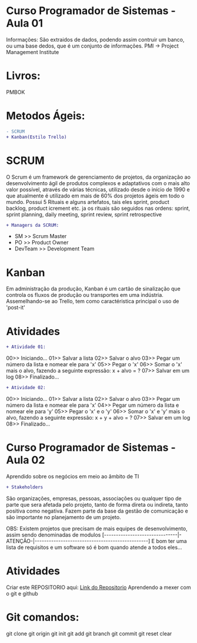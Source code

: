 # Curso Programador de Sistemas - Aula 01

Informações: São extraidos de dados, podendo assim contruir um banco, ou uma base dedos, que é um conjunto de informações.
PMI -> Project Management Institute

# Livros:
PMBOK
# Metodos Ágeis:
```diff
- SCRUM
+ Kanban(Estilo Trello)
```
# SCRUM
O Scrum é um framework de gerenciamento de projetos, da organização ao desenvolvimento ágil de produtos complexos e adaptativos com o mais alto valor possível, através de várias técnicas, utilizado desde o início de 1990 e que atualmente é utilizado em mais de 60% dos projetos ágeis em todo o mundo. Possui 5 Rituais e alguns artefatos, tais eles sprint, product backlog, product icrement etc. ja os rituais são seguidos nas ordens: sprint, sprint planning, daily meeting, sprint review, sprint retrospective

```diff
+ Managers da SCRUM:
```
- SM >> Scrum Master
- PO >> Product Owner
- DevTeam >> Development Team

# Kanban
Em administração da produção, Kanban é um cartão de sinalização que controla os fluxos de produção ou transportes em uma indústria. Assemelhando-se ao Trello, tem como caractéristica principal o uso de 'post-it'

# Atividades

```diff
+ Atividade 01:
```
00>> Iniciando...
01>> Salvar a lista
02>> Salvar o alvo
03>> Pegar um número da lista e nomear ele para 'x'
05>> Pegar o 'x'
06>> Somar o 'x' mais o alvo, fazendo a seguinte expressão: x + alvo = ?
07>> Salvar em um log
08>> Finalizado...
```diff
+ Atividade 02:
```
00>> Iniciando...
01>> Salvar a lista
02>> Salvar o alvo
03>> Pegar um número da lista e nomear ele para 'x'
04>> Pegar um número da lista e nomear ele para 'y'
05>> Pegar o 'x' e o 'y'
06>> Somar o 'x' e 'y' mais o alvo, fazendo a seguinte expressão: x + y + alvo = ?
07>> Salvar em um log
08>> Finalizado...

# Curso Programador de Sistemas - Aula 02
Aprendido sobre os negócios em meio ao âmbito de TI
```diff
+ Stakeholders
```
São organizações, empresas, pessoas, associações ou qualquer tipo de parte que sera afetada pelo projeto, tanto de forma direta ou indireta, tanto positiva como negativa. Fazem parte da base da gestão de comunicação e são importante no planejamento de um projeto.

OBS: Existem projetos que precisam de mais equipes de desenvolvimento, assim sendo denominadas de modulos
[-------------------------------|-ATENÇÃO-|------------------------------------------------]
E bom ter uma lista de requisitos e um software só é bom quando atende a todos eles...

# Atividades
Criar este REPOSITORIO aqui:
[Link do Repositorio](https://github.com/WiliamMP/Teste)
Aprendendo a mexer com o git e github
# Git comandos:
git clone
git origin
git init
git add
git branch
git commit
git reset
clear
